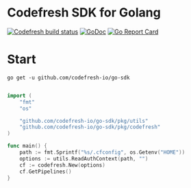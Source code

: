 # Codefresh SDK for Golang

[![Codefresh build status]( https://g.codefresh.io/api/badges/pipeline/codefresh-inc/codefresh-io%2Fgo-sdk%2Fgo-sdk?type=cf-1)]( https://g.codefresh.io/public/accounts/codefresh-inc/pipelines/codefresh-io/go-sdk/go-sdk) 
[![GoDoc](https://godoc.org/github.com/codefresh-io/go-sdk?status.svg)](https://godoc.org/github.com/codefresh-io/go-sdk)
[![Go Report Card](https://goreportcard.com/badge/github.com/codefresh-io/go-sdk)](https://goreportcard.com/report/github.com/codefresh-io/go-sdk)

# Start

`go get -u github.com/codefresh-io/go-sdk`

```go

import (
    "fmt"
    "os"

    "github.com/codefresh-io/go-sdk/pkg/utils"
    "github.com/codefresh-io/go-sdk/pkg/codefresh"
)

func main() {
    path := fmt.Sprintf("%s/.cfconfig", os.Getenv("HOME"))
    options := utils.ReadAuthContext(path, "")
    cf := codefresh.New(options)
    cf.GetPipelines()
}
```